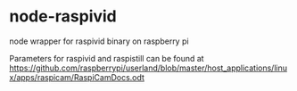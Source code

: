 node-raspivid
=============

node wrapper for raspivid binary on raspberry pi

Parameters for raspivid and raspistill can be found at
https://github.com/raspberrypi/userland/blob/master/host_applications/linux/apps/raspicam/RaspiCamDocs.odt
